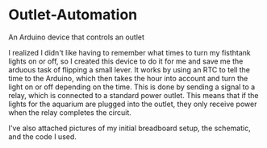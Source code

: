 # Outlet-Automation
An Arduino device that controls an outlet

I realized I didn't like having to remember what times to turn my fisthtank lights on or off, so I created this device to do it for me and save me the arduous task of flipping a small lever.
It works by using an RTC to tell the time to the Arduino, which then takes the hour into account and turn the light on or off depending on the time.
This is done by sending a signal to a relay, which is connected to a standard power outlet.
This means that if the lights for the aquarium are plugged into the outlet, they only receive power when the relay completes the circuit.

I've also attached pictures of my initial breadboard setup, the schematic, and the code I used.
